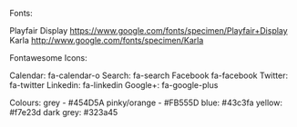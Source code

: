 Fonts:

Playfair Display https://www.google.com/fonts/specimen/Playfair+Display
Karla http://www.google.com/fonts/specimen/Karla

Fontawesome Icons:

Calendar: fa-calendar-o
Search: fa-search
Facebook fa-facebook
Twitter: fa-twitter
Linkedin: fa-linkedin
Google+: fa-google-plus


Colours:
grey - #454D5A
pinky/orange - #FB555D
blue: #43c3fa
yellow: #f7e23d
dark grey: #323a45